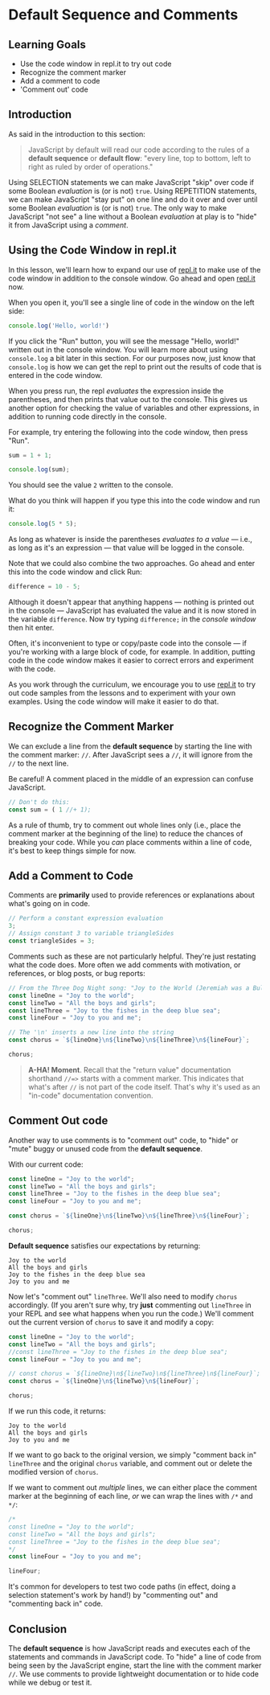 # Default Sequence and Comments

## Learning Goals

* Use the code window in repl.it to try out code
* Recognize the comment marker
* Add a comment to code
* 'Comment out' code

## Introduction

As said in the introduction to this section:

> JavaScript by default will read our code according to the rules of a **default
> sequence** or **default flow**: "every line, top to bottom, left to right as
> ruled by order of operations."

Using SELECTION statements we can make JavaScript "skip" over code if some Boolean
_evaluation_ is (or is not) `true`. Using REPETITION statements, we can make
JavaScript "stay put" on one line and do it over and over until some Boolean
_evaluation_ is (or is not) `true`. The only way to make JavaScript "not see" a line
without a Boolean _evaluation_ at play is to "hide" it from JavaScript using a
_comment_.

## Using the Code Window in repl.it

In this lesson, we'll learn how to expand our use of [repl.it][] to make use of
the code window in addition to the console window. Go ahead and open [repl.it][]
now.

When you open it, you'll see a single line of code in the window on the left
side:

```js
console.log('Hello, world!')
```

If you click the "Run" button, you will see the message "Hello, world!" written
out in the console window. You will learn more about using `console.log` a bit
later in this section. For our purposes now, just know that `console.log` is how
we can get the repl to print out the results of code that is entered in the code
window.

When you press run, the repl _evaluates_ the expression inside the parentheses,
and then prints that value out to the console. This gives us another option for
checking the value of variables and other expressions, in addition to running
code directly in the console.

For example, try entering the following into the code window, then press "Run".

```js
sum = 1 + 1;

console.log(sum);
```

You should see the value `2` written to the console.

What do you think will happen if you type this into the code window and run it:

```js
console.log(5 * 5);
```

As long as whatever is inside the parentheses _evaluates to a value_ — i.e., as
long as it's an expression — that value will be logged in the console.

Note that we could also combine the two approaches. Go ahead and enter this into
the code window and click Run:

```js
difference = 10 - 5;
```

Although it doesn't appear that anything happens — nothing is printed out in the
console — JavaScript has evaluated the value and it is now stored in the
variable `difference`. Now try typing `difference;` in the _console window_ then
hit enter.

Often, it's inconvenient to type or copy/paste code into the console — if you're
working with a large block of code, for example. In addition, putting code in
the code window makes it easier to correct errors and experiment with the code.

As you work through the curriculum, we encourage you to use [repl.it][] to try out
code samples from the lessons and to experiment with your own examples. Using the
code window will make it easier to do that.

## Recognize the Comment Marker

We can exclude a line from the **default sequence** by starting the line with
the comment marker: `//`. After JavaScript sees a `//`, it will ignore from the
`//` to the next line.

Be careful! A comment placed in the middle of an expression can confuse JavaScript.

```js
// Don't do this:
const sum = ( 1 //+ 1);
```

As a rule of thumb, try to comment out whole lines only (i.e., place the comment
marker at the beginning of the line) to reduce the chances of breaking your code.
While you _can_ place comments within a line of code, it's best to keep things simple
for now.

## Add a Comment to Code

Comments are **primarily** used to provide references or explanations about
what's going on in code.

```js
// Perform a constant expression evaluation
3;
// Assign constant 3 to variable triangleSides
const triangleSides = 3;
```

Comments such as these are not particularly helpful. They're just restating
what the code does. More often we add comments with motivation, or references,
or blog posts, or bug reports:

```js
// From the Three Dog Night song: "Joy to the World (Jeremiah was a Bullfrog)"
const lineOne = "Joy to the world";
const lineTwo = "All the boys and girls";
const lineThree = "Joy to the fishes in the deep blue sea";
const lineFour = "Joy to you and me";

// The '\n' inserts a new line into the string
const chorus = `${lineOne}\n${lineTwo}\n${lineThree}\n${lineFour}`;

chorus;
```

> **A-HA! Moment**. Recall that the "return value" documentation shorthand
> `//=>` starts with a comment marker. This indicates that what's after `//` is
> not part of the code itself. That's why it's used as an "in-code"
> documentation convention.

## Comment Out code

Another way to use comments is to "comment out" code, to "hide" or "mute" buggy
or unused code from the **default sequence**.

With our current code:

```js
const lineOne = "Joy to the world";
const lineTwo = "All the boys and girls";
const lineThree = "Joy to the fishes in the deep blue sea";
const lineFour = "Joy to you and me";

const chorus = `${lineOne}\n${lineTwo}\n${lineThree}\n${lineFour}`;

chorus;
```

**Default sequence** satisfies our expectations by returning:

```text
Joy to the world
All the boys and girls
Joy to the fishes in the deep blue sea
Joy to you and me
```

Now let's "comment out" `lineThree`. We'll also need to modify `chorus`
accordingly. (If you aren't sure why, try **just** commenting out `lineThree` in
your REPL and see what happens when you run the code.) We'll comment out the
current version of `chorus` to save it and modify a copy:

```js
const lineOne = "Joy to the world";
const lineTwo = "All the boys and girls";
//const lineThree = "Joy to the fishes in the deep blue sea";
const lineFour = "Joy to you and me";

// const chorus = `${lineOne}\n${lineTwo}\n${lineThree}\n${lineFour}`;
const chorus = `${lineOne}\n${lineTwo}\n${lineFour}`;

chorus;

```

If we run this code, it returns:

```text
Joy to the world
All the boys and girls
Joy to you and me
```

If we want to go back to the original version, we simply "comment back in"
`lineThree` and the original `chorus` variable, and comment out or delete the
modified version of `chorus`.

If we want to comment out _multiple_ lines, we can either place the comment
marker at the beginning of each line, _or_ we can wrap the lines with `/*` and
`*/`:

```js
/*
const lineOne = "Joy to the world";
const lineTwo = "All the boys and girls";
const lineThree = "Joy to the fishes in the deep blue sea"; 
*/
const lineFour = "Joy to you and me";

lineFour;
```

It's common for developers to test two code paths (in effect, doing a selection
statement's work by hand!) by "commenting out" and "commenting back in" code.

## Conclusion

The **default sequence** is how JavaScript reads and executes each of the
statements and commands in JavaScript code. To "hide" a line of code from being
seen by the JavaScript engine, start the line with the comment marker `//`. We
use comments to provide lightweight documentation or to hide code while we debug
or test it.

[repl.it]: https://repl.it/languages/javascript
